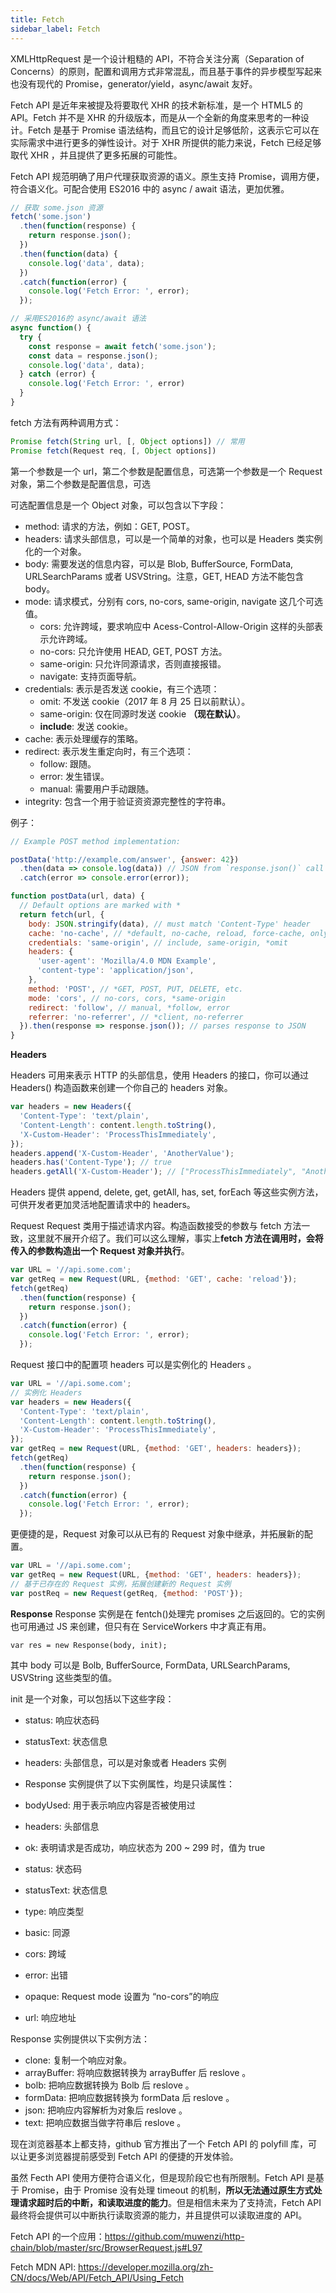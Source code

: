 ```yaml
---
title: Fetch
sidebar_label: Fetch
---
```


XMLHttpRequest 是一个设计粗糙的 API，不符合关注分离（Separation of Concerns）的原则，配置和调用方式非常混乱，而且基于事件的异步模型写起来也没有现代的 Promise，generator/yield，async/await 友好。

Fetch API 是近年来被提及将要取代 XHR 的技术新标准，是一个 HTML5 的 API。Fetch 并不是 XHR 的升级版本，而是从一个全新的角度来思考的一种设计。Fetch 是基于 Promise 语法结构，而且它的设计足够低阶，这表示它可以在实际需求中进行更多的弹性设计。对于 XHR 所提供的能力来说，Fetch 已经足够取代 XHR ，并且提供了更多拓展的可能性。

Fetch API 规范明确了用户代理获取资源的语义。原生支持 Promise，调用方便，符合语义化。可配合使用 ES2016 中的 async / await 语法，更加优雅。

```js
// 获取 some.json 资源
fetch('some.json')
  .then(function(response) {
    return response.json();
  })
  .then(function(data) {
    console.log('data', data);
  })
  .catch(function(error) {
    console.log('Fetch Error: ', error);
  });

// 采用ES2016的 async/await 语法
async function() {
  try {
    const response = await fetch('some.json');
    const data = response.json();
    console.log('data', data);
  } catch (error) {
    console.log('Fetch Error: ', error)
  }
}
```

fetch 方法有两种调用方式：

```js
Promise fetch(String url, [, Object options]) // 常用
Promise fetch(Request req, [, Object options])
```

第一个参数是一个 url，第二个参数是配置信息，可选第一个参数是一个 Request 对象，第二个参数是配置信息，可选

可选配置信息是一个 Object 对象，可以包含以下字段：

- method: 请求的方法，例如：GET, POST。
- headers: 请求头部信息，可以是一个简单的对象，也可以是 Headers 类实例化的一个对象。
- body: 需要发送的信息内容，可以是 Blob, BufferSource, FormData, URLSearchParams 或者 USVString。注意，GET, HEAD 方法不能包含 body。
- mode: 请求模式，分别有 cors, no-cors, same-origin, navigate 这几个可选值。
  - cors: 允许跨域，要求响应中 Acess-Control-Allow-Origin 这样的头部表示允许跨域。
  - no-cors: 只允许使用 HEAD, GET, POST 方法。
  - same-origin: 只允许同源请求，否则直接报错。
  - navigate: 支持页面导航。
- credentials: 表示是否发送 cookie，有三个选项：
  - omit: 不发送 cookie（2017 年 8 月 25 日以前默认）。
  - same-origin: 仅在同源时发送 cookie **（现在默认）**。
  - **include**: 发送 cookie。
- cache: 表示处理缓存的策略。
- redirect: 表示发生重定向时，有三个选项：
  - follow: 跟随。
  - error: 发生错误。
  - manual: 需要用户手动跟随。
- integrity: 包含一个用于验证资资源完整性的字符串。

例子：

```js
// Example POST method implementation:

postData('http://example.com/answer', {answer: 42})
  .then(data => console.log(data)) // JSON from `response.json()` call
  .catch(error => console.error(error));

function postData(url, data) {
  // Default options are marked with *
  return fetch(url, {
    body: JSON.stringify(data), // must match 'Content-Type' header
    cache: 'no-cache', // *default, no-cache, reload, force-cache, only-if-cached
    credentials: 'same-origin', // include, same-origin, *omit
    headers: {
      'user-agent': 'Mozilla/4.0 MDN Example',
      'content-type': 'application/json',
    },
    method: 'POST', // *GET, POST, PUT, DELETE, etc.
    mode: 'cors', // no-cors, cors, *same-origin
    redirect: 'follow', // manual, *follow, error
    referrer: 'no-referrer', // *client, no-referrer
  }).then(response => response.json()); // parses response to JSON
}
```

**Headers**

Headers 可用来表示 HTTP 的头部信息，使用 Headers 的接口，你可以通过 Headers() 构造函数来创建一个你自己的 headers 对象。

```js
var headers = new Headers({
  'Content-Type': 'text/plain',
  'Content-Length': content.length.toString(),
  'X-Custom-Header': 'ProcessThisImmediately',
});
headers.append('X-Custom-Header', 'AnotherValue');
headers.has('Content-Type'); // true
headers.getAll('X-Custom-Header'); // ["ProcessThisImmediately", "AnotherValue"]
```

Headers 提供 append, delete, get, getAll, has, set, forEach 等这些实例方法，可供开发者更加灵活地配置请求中的 headers。

Request Request 类用于描述请求内容。构造函数接受的参数与 fetch 方法一致，这里就不展开介绍了。我们可以这么理解，事实上**fetch 方法在调用时，会将传入的参数构造出一个 Request 对象并执行**。

```js
var URL = '//api.some.com';
var getReq = new Request(URL, {method: 'GET', cache: 'reload'});
fetch(getReq)
  .then(function(response) {
    return response.json();
  })
  .catch(function(error) {
    console.log('Fetch Error: ', error);
  });
```

Request 接口中的配置项 headers 可以是实例化的 Headers 。

```js
var URL = '//api.some.com';
// 实例化 Headers
var headers = new Headers({
  'Content-Type': 'text/plain',
  'Content-Length': content.length.toString(),
  'X-Custom-Header': 'ProcessThisImmediately',
});
var getReq = new Request(URL, {method: 'GET', headers: headers});
fetch(getReq)
  .then(function(response) {
    return response.json();
  })
  .catch(function(error) {
    console.log('Fetch Error: ', error);
  });
```

更便捷的是，Request 对象可以从已有的 Request 对象中继承，并拓展新的配置。

```js
var URL = '//api.some.com';
var getReq = new Request(URL, {method: 'GET', headers: headers});
// 基于已存在的 Request 实例，拓展创建新的 Request 实例
var postReq = new Request(getReq, {method: 'POST'});
```

**Response** Response 实例是在 fentch()处理完 promises 之后返回的。它的实例也可用通过 JS 来创建，但只有在 ServiceWorkers 中才真正有用。

```
var res = new Response(body, init);
```

其中 body 可以是 Bolb, BufferSource, FormData, URLSearchParams, USVString 这些类型的值。

init 是一个对象，可以包括以下这些字段：

- status: 响应状态码
- statusText: 状态信息
- headers: 头部信息，可以是对象或者 Headers 实例

- Response 实例提供了以下实例属性，均是只读属性：

- bodyUsed: 用于表示响应内容是否被使用过
- headers: 头部信息
- ok: 表明请求是否成功，响应状态为 200 ~ 299 时，值为 true
- status: 状态码
- statusText: 状态信息
- type: 响应类型
- basic: 同源
- cors: 跨域
- error: 出错
- opaque: Request mode 设置为 “no-cors”的响应
- url: 响应地址

Response 实例提供以下实例方法：

- clone: 复制一个响应对象。
- arrayBuffer: 将响应数据转换为 arrayBuffer 后 reslove 。
- bolb: 把响应数据转换为 Bolb 后 reslove 。
- formData: 把响应数据转换为 formData 后 reslove 。
- json: 把响应内容解析为对象后 reslove 。
- text: 把响应数据当做字符串后 reslove 。

现在浏览器基本上都支持，github 官方推出了一个 Fetch API 的 polyfill 库，可以让更多浏览器提前感受到 Fetch API 的便捷的开发体验。

虽然 Fecth API 使用方便符合语义化，但是现阶段它也有所限制。Fetch API 是基于 Promise，由于 Promise 没有处理 timeout 的机制，**所以无法通过原生方式处理请求超时后的中断，和读取进度的能力**。但是相信未来为了支持流，Fetch API 最终将会提供可以中断执行读取资源的能力，并且提供可以读取进度的 API。

Fetch API 的一个应用：https://github.com/muwenzi/http-chain/blob/master/src/BrowserRequest.js#L97

Fetch MDN API: https://developer.mozilla.org/zh-CN/docs/Web/API/Fetch_API/Using_Fetch
